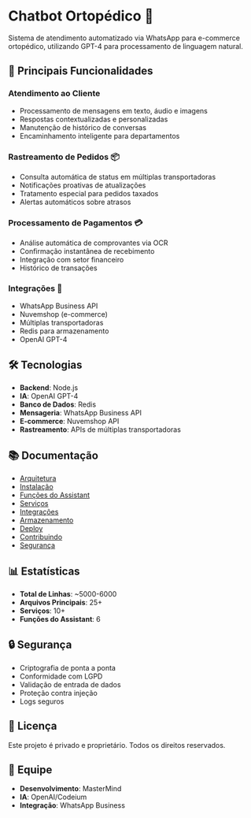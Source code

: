 # Chatbot Ortopédico 🤖

Sistema de atendimento automatizado via WhatsApp para e-commerce ortopédico, utilizando GPT-4 para processamento de linguagem natural.

## 🌟 Principais Funcionalidades

### Atendimento ao Cliente
- Processamento de mensagens em texto, áudio e imagens
- Respostas contextualizadas e personalizadas
- Manutenção de histórico de conversas
- Encaminhamento inteligente para departamentos

### Rastreamento de Pedidos 📦
- Consulta automática de status em múltiplas transportadoras
- Notificações proativas de atualizações
- Tratamento especial para pedidos taxados
- Alertas automáticos sobre atrasos

### Processamento de Pagamentos 💳
- Análise automática de comprovantes via OCR
- Confirmação instantânea de recebimento
- Integração com setor financeiro
- Histórico de transações

### Integrações 🔄
- WhatsApp Business API
- Nuvemshop (e-commerce)
- Múltiplas transportadoras
- Redis para armazenamento
- OpenAI GPT-4

## 🛠️ Tecnologias

- **Backend**: Node.js
- **IA**: OpenAI GPT-4
- **Banco de Dados**: Redis
- **Mensageria**: WhatsApp Business API
- **E-commerce**: Nuvemshop API
- **Rastreamento**: APIs de múltiplas transportadoras

## 📚 Documentação

- [Arquitetura](./architecture.md)
- [Instalação](./installation.md)
- [Funções do Assistant](./functions.md)
- [Serviços](./services.md)
- [Integrações](./integrations.md)
- [Armazenamento](./storage.md)
- [Deploy](./deployment.md)
- [Contribuindo](./contributing.md)
- [Segurança](./security.md)

## 📊 Estatísticas

- **Total de Linhas**: ~5000-6000
- **Arquivos Principais**: 25+
- **Serviços**: 10+
- **Funções do Assistant**: 6

## 🔒 Segurança

- Criptografia de ponta a ponta
- Conformidade com LGPD
- Validação de entrada de dados
- Proteção contra injeção
- Logs seguros

## 📝 Licença

Este projeto é privado e proprietário. Todos os direitos reservados.

## 👥 Equipe

- **Desenvolvimento**: MasterMind
- **IA**: OpenAI/Codeium
- **Integração**: WhatsApp Business
